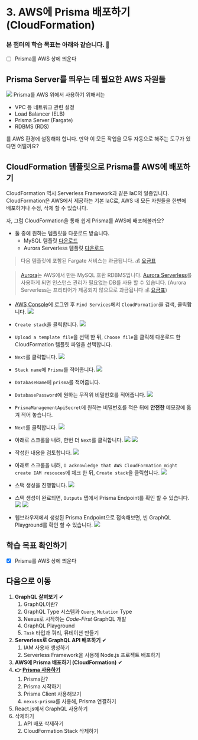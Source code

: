 # 3. AWS에 Prisma 배포하기 (CloudFormation)

### 본 챕터의 학습 목표는 아래와 같습니다. 👏
- [ ] Prisma를 AWS 상에 띄운다


## Prisma Server를 띄우는 데 필요한 AWS 자원들
![](./images/diagram-1.png)
Prisma를 AWS 위에서 사용하기 위해서는

- VPC 등 네트워크 관련 설정
- Load Balancer (ELB)
- Prisma Server (Fargate)
- RDBMS (RDS)

를 AWS 환경에 설정해야 합니다. 만약 이 모든 작업을 모두 자동으로 해주는 도구가 있다면 어떨까요?


## CloudFormation 템플릿으로 Prisma를 AWS에 배포하기
CloudFormation 역시 Serverless Framework과 같은 IaC의 일종입니다. CloudFormation은 AWS에서 제공하는 기본 IaC로, AWS 내 모든 자원들을 한번에 배포하거나 수정, 삭제 할 수 있습니다.

자, 그럼 CloudFormation을 통해 쉽게 Prisma를 AWS에 배포해볼까요?

- 둘 중에 원하는 템플릿을 다운로드 받습니다.
  - MySQL 템플릿 [다운로드](https://raw.githubusercontent.com/tonyfromundefined/serverless-graphql-workshop/master/templates/prisma.mysql.yml)
  - Aurora Serverless 템플릿 [다운로드](https://raw.githubusercontent.com/tonyfromundefined/serverless-graphql-workshop/master/templates/prisma.aurora.serverless.yml)

> 다음 템플릿에 포함된 Fargate 서비스는 과금됩니다. 💰 [요금표](https://aws.amazon.com/ko/fargate/pricing/)

> [Aurora](https://aws.amazon.com/ko/rds/aurora/)는 AWS에서 만든 MySQL 호환 RDBMS입니다. [Aurora Serverless](https://aws.amazon.com/ko/rds/aurora/serverless/)를 사용하게 되면 인스턴스 관리가 필요없는 DB를 사용 할 수 있습니다. (Aurora Serverless는 프리티어가 제공되지 않으므로 과금됩니다 💰 [요금표](https://aws.amazon.com/ko/rds/aurora/serverless/))

- [AWS Console](https://console.aws.amazon.com)에 로그인 후 `Find Services`에서 `CloudFormation`을 검색, 클릭합니다.
![](./images/screenshot-1.png)

- `Create stack`을 클릭합니다.
![](./images/screenshot-2.png)

- `Upload a template file`을 선택 한 뒤, `Choose file`을 클릭해 다운로드 한 CloudFormation 템플릿 파일을 선택합니다.
- `Next`를 클릭합니다.
![](./images/screenshot-3.png)

- `Stack name`에 `Prisma`를 적어줍니다.
![](./images/screenshot-4.png)

- `DatabaseName`에 `prisma`를 적어줍니다.
- `DatabasePassword`에 원하는 무작위 비밀번호를 적어줍니다.
![](./images/screenshot-5.png)

- `PrismaManagementApiSecret`에 원하는 비밀번호를 적은 뒤에 **안전한** 메모장에 옮겨 적어 놓습니다.
- `Next`를 클릭합니다.
![](./images/screenshot-6.png)

- 아래로 스크롤을 내려, 한번 더 `Next`를 클릭합니다.
![](./images/screenshot-7.png)
![](./images/screenshot-8.png)

- 작성한 내용을 검토합니다.
![](./images/screenshot-9.png)

- 아래로 스크롤을 내려, `I acknowledge that AWS CloudFormation might create IAM resouces`에 체크 한 뒤, `Create stack`을 클릭합니다.
![](./images/screenshot-10.png)

- 스택 생성을 진행합니다.
![](./images/screenshot-11.png)

- 스택 생성이 완료되면, `Outputs` 탭에서 Prisma Endpoint를 확인 할 수 있습니다.
![](./images/screenshot-12.png)
![](./images/screenshot-13.png)

- 웹브라우저에서 생성된 Prisma Endpoint으로 접속해보면, 빈 GraphQL Playground를 확인 할 수 있습니다.
![](./images/screenshot-14.png)


## 학습 목표 확인하기
- [x] Prisma를 AWS 상에 띄운다


## 다음으로 이동
1. **GraphQL 살펴보기** ✔
    1. GraphQL이란?
    2. GraphQL Type 시스템과 `Query`, `Mutation` Type
    3. Nexus로 시작하는 *Code-First* GraphQL 개발
    4. GraphQL Playground
    5. `Task` 타입과 쿼리, 뮤테이션 만들기
2. **Serverless로 GraphQL API 배포하기** ✔
    1. IAM 사용자 생성하기
    2. Serverless Framework을 사용해 Node.js 프로젝트 배포하기
3. **AWS에 Prisma 배포하기 (CloudFormation)** ✔
4. **👉 [Prisma 사용하기](/documents/4-prisma)**
    1. Prisma란?
    2. Prisma 시작하기
    3. Prisma Client 사용해보기
    4. `nexus-prisma`를 사용해, Prisma 연결하기
5. React.js에서 GraphQL 사용하기
6. 삭제하기
    1. API 배포 삭제하기
    2. CloudFormation Stack 삭제하기
